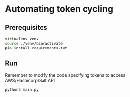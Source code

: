 # Automating token cycling

## Prerequisites

```bash
virtualenv venv
source ./venv/bin/activate
pip install requirements.txt
```

## Run

Remember to modify the code specifying tokens to access AWS/Hashicorp/Salt API

```
python3 main.py
```
